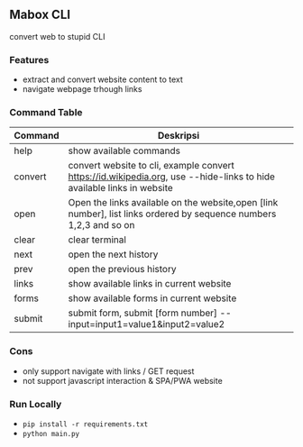 ## Mabox CLI
convert web to stupid CLI

### Features
- extract and convert website content to text
- navigate webpage trhough links

### Command Table
| Command | Deskripsi |
| --- | --- |
| help | show available commands |
| convert | convert website to cli, example convert https://id.wikipedia.org, use --hide-links to hide available links in website | 
| open | Open the links available on the website,open [link number], list links ordered by sequence numbers 1,2,3 and so on |
| clear | clear terminal |
| next | open the next history |
| prev | open the previous history |
| links | show available links in current website |
| forms | show available forms in current website |
| submit | submit form, submit [form number] --input=input1=value1&input2=value2 |

### Cons
- only support navigate with links / GET request
- not support javascript interaction & SPA/PWA website

### Run Locally
- `pip install -r requirements.txt`
- `python main.py`